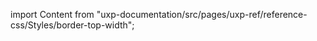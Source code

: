 
import Content from "uxp-documentation/src/pages/uxp-ref/reference-css/Styles/border-top-width";

<Content query="product=photoshop"/>
